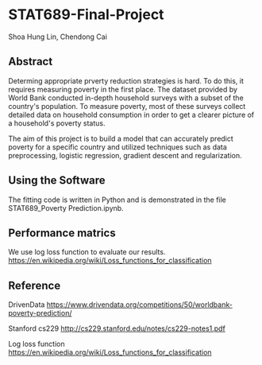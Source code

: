 # STAT689-Final-Project
Shoa Hung Lin, Chendong Cai

## Abstract
Determing appropriate prverty reduction strategies is hard. To do this, it requires measuring poverty in the first place.
The dataset provided by World Bank conducted in-depth household surveys with a subset of the country's population. To measure poverty, most of these surveys collect detailed data on household consumption in order to get a clearer picture of a household's poverty status.

The aim of this project is to build a model that can accurately predict poverty for a specific country and utilized techniques such as data preprocessing, logistic regression, gradient descent and regularization.  
 
## Using the Software
The fitting code is written in Python and is demonstrated in the file STAT689_Poverty Prediction.ipynb.

## Performance matrics
We use log loss function to evaluate our results.
https://en.wikipedia.org/wiki/Loss_functions_for_classification

## Reference
DrivenData https://www.drivendata.org/competitions/50/worldbank-poverty-prediction/

Stanford cs229 http://cs229.stanford.edu/notes/cs229-notes1.pdf

Log loss function https://en.wikipedia.org/wiki/Loss_functions_for_classification
